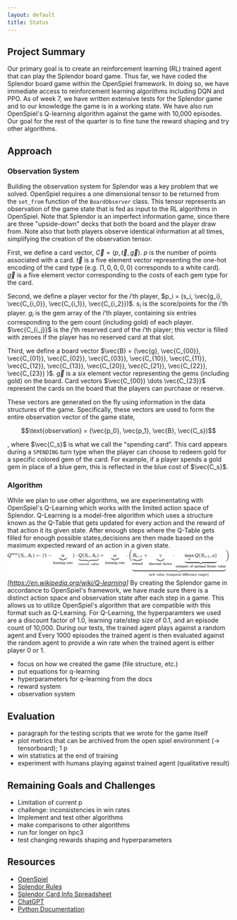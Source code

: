 ```yaml
---
layout: default
title: Status
---
```


## Project Summary
Our primary goal is to create an reinforcement learning (RL) trained agent that can play the Splendor board game. Thus far, we have coded the Splendor board game within the OpenSpiel framework. In doing so, we have immediate access to reinforcement learning algorithms including DQN and PPO. As of week 7, we have written extensive tests for the Splendor game and to our knowledge the game is in a working state. We have also run OpenSpiel's Q-learning algorithm against the game with 10,000 episodes. Our goal for the rest of the quarter is to fine tune the reward shaping and try other algorithms.

## Approach

### Observation System
Building the observation system for Splendor was a key problem that we solved. 
OpenSpiel requires a one dimensional tensor to be returned from the `set_from` function of the `BoardObserver` class. This tensor
represents an observation of the game state that is fed as input to the RL algorithms in OpenSpiel. Note that Splendor is an imperfect information game,
since there are three "upside-down" decks that both the board and the player draw from. Note also that both players observe identical information at all times, 
simplifying the creation of the observation tensor.

First, we define a card vector, $\vec{C} = (p, \vec{t}, \vec{g})$. $p$ is the number of points associated with a card. $\vec{t}$ is a five element 
vector representing the one-hot encoding of the card type (e.g. $(1, 0, 0, 0, 0)$ corresponds to a white card). $\vec{g}$ is a five
element vector corresponding to the costs of each gem type for the card.

Second, we define a player vector for the $i\text{'th}$ player, $p_i =  (s_i, \vec{g_i}, \vec{C_{i_0}}, \vec{C_{i_1}}, \vec{C_{i_2}})$. $s_i$ is the score/points for the $i\text{'th}$ player.
$g_i$ is the gem array of the $i\text{'th}$ player, containing six entries corresponding to the gem count (including gold) of each player. $\vec{C_{i_j}}$ is the 
$j\text{'th}$ reserved card of the $i\text{'th}$ player; this vector is filled with zeroes if the player has no reserved card at that slot. 

Third, we define a board vector $\vec{B} = (\vec{g}, \vec{C_{00}}, \vec{C_{01}}, \vec{C_{02}}, \vec{C_{03}}, \vec{C_{10}}, \vec{C_{11}}, \vec{C_{12}}, \vec{C_{13}}, \vec{C_{20}}, \vec{C_{21}}, \vec{C_{22}}, \vec{C_{23}} )$. $\vec{g}$ is a six element vector representing the gems (including gold) on the board. Card vectors 
$\vec{C_{00}} \dots \vec{C_{23}}$ represent the cards on the board that the players can purchase or reserve. 

These vectors are generated on the fly using information in the data structures of the game. Specifically, these vectors are used to form the entire observation vector of the game state,

$$\text{observation} = (\vec{p_0}, \vec{p_1}, \vec{B}, \vec{C_s})$$

, where $\vec{C_s}$ is what we call the "spending card". This card appears during a `SPENDING` turn type when the
player can choose to redeem gold for a specific colored gem of the card. For example, if a player spends a 
gold gem in place of a blue gem, this is reflected in the blue cost of $\vec{C_s}$. 

### Algorithm
While we plan to use other algorithms, we are experimentating with OpenSpiel's Q-Learning which works with the limited action space of Splendor. Q-Learning is a model-free algorithm which uses a structure known as the Q-Table that gets updated for every action and the reward of that action it its given state. After enough steps where the Q-Table gets filled for enough possible states,decisions are then made based on the maximum expected reward of an action in a given state.
![Q-Learning Formula](q-learning.svg)
*[https://en.wikipedia.org/wiki/Q-learning]*
By creating the Splendor game in accordance to OpenSpiel's framework, we have made sure there is a distinct action space and observation state after each step in a game. This allows us to utilize OpenSpiel's algorithm that are compatible with this format such as Q-Learning. For Q-Learning, the hyperparamters we used are a discount factor of 1.0, learning rate/step size of 0.1, and an episode count of 10,000. During our tests, the trained agent plays against a random agent and Every 1000 episodes the trained agent is then evaluated against the random agent to provide a win rate when the trained agent is either player 0 or 1.


* focus on how we created the game (file structure, etc.)
* put equations for q-learning
* hyperparameters for q-learning from the docs
* reward system
* observation system

## Evaluation
* paragraph for the testing scripts that we wrote for the game itself
* plot metrics that can be archived from the open spiel environment (-> tensorboard); 1 p
* win statistics at the end of training 
* experiment with humans playing against trained agent (qualitative result)


## Remaining Goals and Challenges

* Limitation of current p
* challenge: inconsistencies in win rates
* Implement and test other algorithms
* make comparisons to other algorithms
* run for longer on hpc3
* test changing rewards shaping and hyperparameters

## Resources
- [OpenSpiel](https://github.com/google-deepmind/open_spiel)
- [Splendor Rules](https://cdn.1j1ju.com/medias/7f/91/ba-splendor-rulebook.pdf)
- [Splendor Card Info Spreadsheet](https://docs.google.com/spreadsheets/d/15ghp8rJ_vdVgxZIVJGawAYQXRMZSVHJYpZRfQUplAhE/edit?usp=sharing)
- [ChatGPT](https://chatgpt.com/)
- [Python Documentation](https://docs.python.org/3/)
